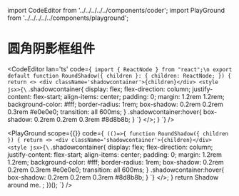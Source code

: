import CodeEditor from '../../../../../components/coder';
import PlayGround from '../../../../../components/playground';

# 圆角阴影框组件

<CodeEditor lan='ts' code={`
import { ReactNode } from "react";\n
export default function RoundShadow({ children }: { children: ReactNode; }) {
	return <>
		<div className='shadowcontainer'>{children}</div>
		<style jsx>{\`
.shadowcontainer{
	display: flex;
	flex-direction: column;
	justify-content: flex-start;
	align-items: center;
	padding: 0;
	margin: 1.2rem 1.2rem;
	background-color: #fff;
	border-radius: 1rem;
	box-shadow: 0.2rem 0.2rem 0.3rem #e0e0e0;
	transition: all 600ms;
}
.shadowcontainer:hover{
	box-shadow: 0.2rem 0.2rem 0.3rem #8d8b8b;
}
\`}</style>
	</>;
}
`} />

<PlayGround scope={{}} code={`
(()=>{
function RoundShadow({ children }) {
	return <>
		<div className='shadowcontainer'>{children}</div>
		<style jsx>{\`
.shadowcontainer{
	display: flex;
	flex-direction: column;
	justify-content: flex-start;
	align-items: center;
	padding: 0;
	margin: 1.2rem 1.2rem;
	background-color: #fff;
	border-radius: 1rem;
	box-shadow: 0.2rem 0.2rem 0.3rem #e0e0e0;
	transition: all 600ms;
}
.shadowcontainer:hover{
	box-shadow: 0.2rem 0.2rem 0.3rem #8d8b8b;
}
\`}</style>
	</>;
}
return <RoundShadow>
Shadow around me.
</RoundShadow>;
})();
`} />
